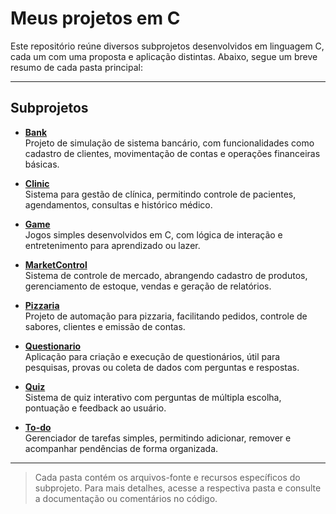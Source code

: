 # Meus projetos em C

Este repositório reúne diversos subprojetos desenvolvidos em linguagem C, cada um com uma proposta e aplicação distintas. Abaixo, segue um breve resumo de cada pasta principal:

---

## Subprojetos

- **[Bank](./Bank/)**  
  Projeto de simulação de sistema bancário, com funcionalidades como cadastro de clientes, movimentação de contas e operações financeiras básicas.

- **[Clinic](./Clinic/)**  
  Sistema para gestão de clínica, permitindo controle de pacientes, agendamentos, consultas e histórico médico.

- **[Game](./Game/)**  
  Jogos simples desenvolvidos em C, com lógica de interação e entretenimento para aprendizado ou lazer.

- **[MarketControl](./MarketControl/)**  
  Sistema de controle de mercado, abrangendo cadastro de produtos, gerenciamento de estoque, vendas e geração de relatórios.

- **[Pizzaria](./Pizzaria/)**  
  Projeto de automação para pizzaria, facilitando pedidos, controle de sabores, clientes e emissão de contas.

- **[Questionario](./Questionario/)**  
  Aplicação para criação e execução de questionários, útil para pesquisas, provas ou coleta de dados com perguntas e respostas.

- **[Quiz](./Quiz/)**  
  Sistema de quiz interativo com perguntas de múltipla escolha, pontuação e feedback ao usuário.

- **[To-do](./To-do/)**  
  Gerenciador de tarefas simples, permitindo adicionar, remover e acompanhar pendências de forma organizada.

---

> Cada pasta contém os arquivos-fonte e recursos específicos do subprojeto. Para mais detalhes, acesse a respectiva pasta e consulte a documentação ou comentários no código.
